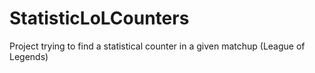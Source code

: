 # StatisticLoLCounters
 Project trying to find a statistical counter in a given matchup (League of Legends)
